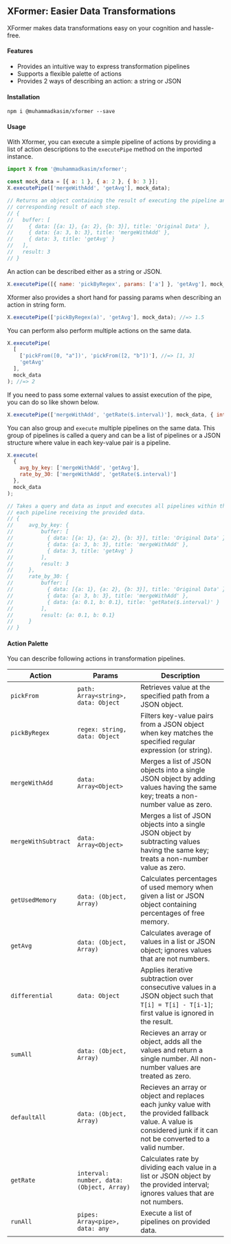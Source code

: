 ## XFormer: Easier Data Transformations

XFormer makes data transformations easy on your cognition and hassle-free.

#### Features

- Provides an intuitive way to express transformation pipelines
- Supports a flexible palette of actions
- Provides 2 ways of describing an action: a string or JSON

#### Installation

```
npm i @muhammadkasim/xformer --save
```

#### Usage

With Xformer, you can execute a simple pipeline of actions by providing a list of action descriptions to the `executePipe` method on the imported instance.

```javascript
import X from '@muhammadkasim/xformer';

const mock_data = [{ a: 1 }, { a: 2 }, { b: 3 }];
X.executePipe(['mergeWithAdd', 'getAvg'], mock_data);

// Returns an object containing the result of executing the pipeline and the
// corresponding result of each step.
// {
//   buffer: [
//     { data: [{a: 1}, {a: 2}, {b: 3}], title: 'Original Data' },
//     { data: {a: 3, b: 3}, title: 'mergeWithAdd' },
//     { data: 3, title: 'getAvg' }
//   ],
//   result: 3
// }
```

An action can be described either as a string or JSON.

```javascript
X.executePipe([{ name: 'pickByRegex', params: ['a'] }, 'getAvg'], mock_data); //=> 1.5
```

Xformer also provides a short hand for passing params when describing an action in string form.

```javascript
X.executePipe(['pickByRegex(a)', 'getAvg'], mock_data); //=> 1.5
```

You can perform also perform multiple actions on the same data.

```javascript
X.executePipe(
  [
    ['pickFrom([0, "a"])', 'pickFrom([2, "b"])'], //=> [1, 3]
    'getAvg'
  ],
  mock_data
); //=> 2
```

If you need to pass some external values to assist execution of the pipe, you can do so like shown below.

```javascript
X.executePipe(['mergeWithAdd', 'getRate($.interval)'], mock_data, { interval: 30 }); //=> {a: 0.1, b: 0.1}
```

You can also group and `execute` multiple pipelines on the same data. This group of pipelines is called a query and can be a list of pipelines or a JSON structure where value in each key-value pair is a pipeline.

```javascript
X.execute(
  {
    avg_by_key: ['mergeWithAdd', 'getAvg'],
    rate_by_30: ['mergeWithAdd', 'getRate($.interval)']
  },
  mock_data
);

// Takes a query and data as input and executes all pipelines within the query, with
// each pipeline receiving the provided data.
// {
//     avg_by_key: {
//         buffer: [
//           { data: [{a: 1}, {a: 2}, {b: 3}], title: 'Original Data' },
//           { data: {a: 3, b: 3}, title: 'mergeWithAdd' },
//           { data: 3, title: 'getAvg' }
//         ],
//         result: 3
//     },
//     rate_by_30: {
//         buffer: [
//           { data: [{a: 1}, {a: 2}, {b: 3}], title: 'Original Data' },
//           { data: {a: 3, b: 3}, title: 'mergeWithAdd' },
//           { data: {a: 0.1, b: 0.1}, title: 'getRate($.interval)' }
//         ],
//         result: {a: 0.1, b: 0.1}
//     }
// }
```

#### Action Palette

You can describe following actions in transformation pipelines.

| Action              | Params                                    | Description                                                                                                                                                          |
| ------------------- | ----------------------------------------- | -------------------------------------------------------------------------------------------------------------------------------------------------------------------- |
| `pickFrom`          | `path: Array<string>, data: Object`       | Retrieves value at the specified path from a JSON object.                                                                                                            |
| `pickByRegex`       | `regex: string, data: Object`             | Filters key-value pairs from a JSON object when key matches the specified regular expression (or string).                                                            |
| `mergeWithAdd`      | `data: Array<Object>`                     | Merges a list of JSON objects into a single JSON object by adding values having the same key; treats a non-number value as zero.                                     |
| `mergeWithSubtract` | `data: Array<Object>`                     | Merges a list of JSON objects into a single JSON object by subtracting values having the same key; treats a non-number value as zero.                                |
| `getUsedMemory`     | `data: (Object, Array)`                   | Calculates percentages of used memory when given a list or JSON object containing percentages of free memory.                                                        |
| `getAvg`            | `data: (Object, Array)`                   | Calculates average of values in a list or JSON object; ignores values that are not numbers.                                                                          |
| `differential`      | `data: Object`                            | Applies iterative subtraction over consecutive values in a JSON object such that `T[i] = T[i] - T[i-1]`; first value is ignored in the result.                       |
| `sumAll`            | `data: (Object, Array)`                   | Recieves an array or object, adds all the values and return a single number. All non-number values are treated as zero.                                              |
| `defaultAll`        | `data: (Object, Array)`                   | Recieves an array or object and replaces each junky value with the provided fallback value. A value is considered junk if it can not be converted to a valid number. |
| `getRate`           | `interval: number, data: (Object, Array)` | Calculates rate by dividing each value in a list or JSON object by the provided interval; ignores values that are not numbers.                                       |
| `runAll`            | `pipes: Array<pipe>, data: any`           | Execute a list of pipelines on provided data.                                                                                                                        |
